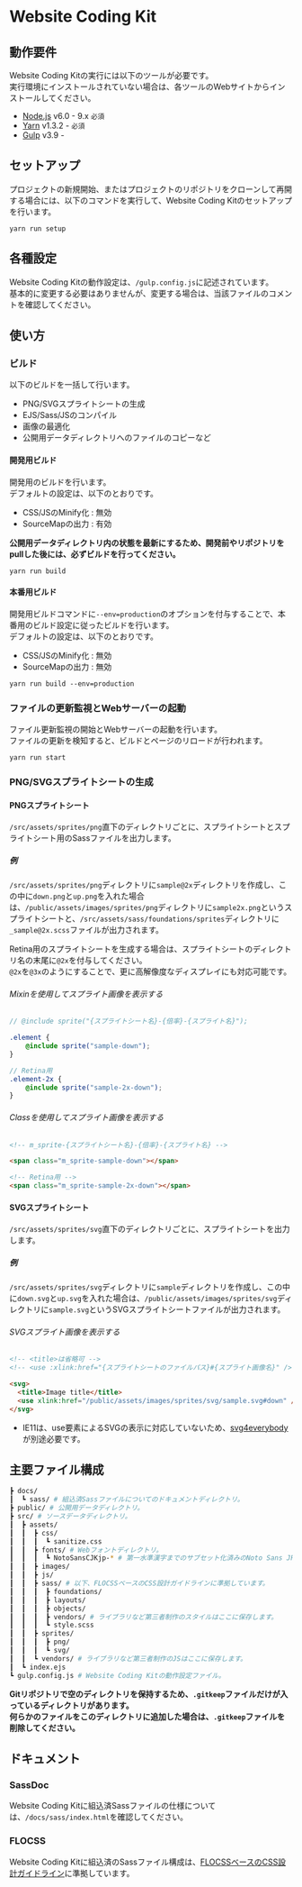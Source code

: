 # Website Coding Kit

## 動作要件

Website Coding Kitの実行には以下のツールが必要です。  
実行環境にインストールされていない場合は、各ツールのWebサイトからインストールしてください。

- [Node.js](https://nodejs.org/ja/) v6.0 - 9.x `必須`
- [Yarn](https://yarnpkg.com/) v1.3.2 - `必須`
- [Gulp](http://gulpjs.com/) v3.9 -

## セットアップ

プロジェクトの新規開始、またはプロジェクトのリポジトリをクローンして再開する場合には、以下のコマンドを実行して、Website Coding Kitのセットアップを行います。

```
yarn run setup
```

## 各種設定

Website Coding Kitの動作設定は、`/gulp.config.js`に記述されています。  
基本的に変更する必要はありませんが、変更する場合は、当該ファイルのコメントを確認してください。

## 使い方

### ビルド

以下のビルドを一括して行います。

- PNG/SVGスプライトシートの生成
- EJS/Sass/JSのコンパイル
- 画像の最適化
- 公開用データディレクトリへのファイルのコピーなど

#### 開発用ビルド

開発用のビルドを行います。  
デフォルトの設定は、以下のとおりです。

- CSS/JSのMinify化 : 無効
- SourceMapの出力 : 有効

**公開用データディレクトリ内の状態を最新にするため、開発前やリポジトリをpullした後には、必ずビルドを行ってください。**

```console
yarn run build
```

#### 本番用ビルド

開発用ビルドコマンドに`--env=production`のオプションを付与することで、本番用のビルド設定に従ったビルドを行います。  
デフォルトの設定は、以下のとおりです。

- CSS/JSのMinify化 : 無効
- SourceMapの出力 : 無効

```console
yarn run build --env=production
```

### ファイルの更新監視とWebサーバーの起動

ファイル更新監視の開始とWebサーバーの起動を行います。  
ファイルの更新を検知すると、ビルドとページのリロードが行われます。

```console
yarn run start
```

### PNG/SVGスプライトシートの生成

#### PNGスプライトシート

`/src/assets/sprites/png`直下のディレクトリごとに、スプライトシートとスプライトシート用のSassファイルを出力します。

##### 例

`/src/assets/sprites/png`ディレクトリに`sample@2x`ディレクトリを作成し、この中に`down.png`と`up.png`を入れた場合は、`/public/assets/images/sprites/png`ディレクトリに`sample2x.png`というスプライトシートと、`/src/assets/sass/foundations/sprites`ディレクトリに`_sample@2x.scss`ファイルが出力されます。

Retina用のスプライトシートを生成する場合は、スプライトシートのディレクトリ名の末尾に`@2x`を付与してください。  
`@2x`を`@3x`のようにすることで、更に高解像度なディスプレイにも対応可能です。

###### Mixinを使用してスプライト画像を表示する

```scss
// @include sprite("{スプライトシート名}-{倍率}-{スプライト名}");

.element {
	@include sprite("sample-down");
}

// Retina用
.element-2x {
	@include sprite("sample-2x-down");
}
```

###### Classを使用してスプライト画像を表示する

```html
<!-- m_sprite-{スプライトシート名}-{倍率}-{スプライト名} -->

<span class="m_sprite-sample-down"></span>

<!-- Retina用 -->
<span class="m_sprite-sample-2x-down"></span>
```

#### SVGスプライトシート

`/src/assets/sprites/svg`直下のディレクトリごとに、スプライトシートを出力します。

##### 例

`/src/assets/sprites/svg`ディレクトリに`sample`ディレクトリを作成し、この中に`down.svg`と`up.svg`を入れた場合は、`/public/assets/images/sprites/svg`ディレクトリに`sample.svg`というSVGスプライトシートファイルが出力されます。

###### SVGスプライト画像を表示する

```html
<!-- <title>は省略可 -->
<!-- <use :xlink:href="{スプライトシートのファイルパス}#{スプライト画像名}" /> -->

<svg>
  <title>Image title</title>
  <use xlink:href="/public/assets/images/sprites/svg/sample.svg#down" />
</svg>
```

- IE11は、use要素によるSVGの表示に対応していないため、[svg4everybody](https://github.com/jonathantneal/svg4everybody)が別途必要です。

## 主要ファイル構成

```sh
┣ docs/
┃  ┗ sass/ # 組込済Sassファイルについてのドキュメントディレクトリ。
┣ public/ # 公開用データディレクトリ。
┣ src/ # ソースデータディレクトリ。
┃  ┣ assets/
┃  ┃  ┣ css/
┃  ┃  ┃  ┗ sanitize.css
┃  ┃  ┣ fonts/ # Webフォントディレクトリ。
┃  ┃  ┃  ┗ NotoSansCJKjp-* # 第一水準漢字までのサブセット化済みのNoto Sans JPのWebフォントファイル。
┃  ┃  ┣ images/
┃  ┃  ┣ js/
┃  ┃  ┣ sass/ # 以下、FLOCSSベースのCSS設計ガイドラインに準拠しています。
┃  ┃  ┃  ┣ foundations/
┃  ┃  ┃  ┣ layouts/
┃  ┃  ┃  ┣ objects/
┃  ┃  ┃  ┣ vendors/ # ライブラリなど第三者制作のスタイルはここに保存します。
┃  ┃  ┃  ┗ style.scss
┃  ┃  ┣ sprites/
┃  ┃  ┃  ┣ png/
┃  ┃  ┃  ┗ svg/
┃  ┃  ┗ vendors/ # ライブラリなど第三者制作のJSはここに保存します。
┃  ┗ index.ejs
┗ gulp.config.js # Website Coding Kitの動作設定ファイル。
```

**Gitリポジトリで空のディレクトリを保持するため、`.gitkeep`ファイルだけが入っているディレクトリがあります。  
何らかのファイルをこのディレクトリに追加した場合は、`.gitkeep`ファイルを削除してください。**

## ドキュメント

### SassDoc

Website Coding Kitに組込済Sassファイルの仕様については、`/docs/sass/index.html`を確認してください。

### FLOCSS

Website Coding Kitに組込済のSassファイル構成は、[FLOCSSベースのCSS設計ガイドライン](https://github.com/iwbc/guide-css-design)に準拠しています。
